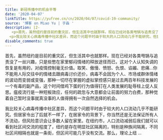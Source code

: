 ```yaml
---
title: 新冠传播中的机会平等
date: '2020-04-07'
linkTitle: https://yufree.cn/cn/2020/04/07/covid-19-community/
source: '博客 on Miao Yu | 于淼 '
description: |2-
   <p>首先，虽然纽约是目前的重灾区，但生活其中也就那样。现在已经对各类甩锅与追责没了一丝兴趣，只是些憋在家里郁闷情绪的释放途径而已，这对个人认知失调的恢复是有用的，对疫情控制毫无价值。取笑、傲慢、愤怒、仇恨、谄媚、悲痛…你不能用人际交往中的情绪去跟病毒讨价还价，病毒不会因为个人、市场或群体情绪的波动而变弱或变强，那种一切尽在掌握的虚拟掌控感只是过去两百年科技发展的一个有毒的副产品，这个时间借鸡下蛋的行为值得钉在人类发展的耻辱柱上促人反思。瘟疫流行是一种短板效应，任何的疏忽与大意都会让前面的努力白费，那种觉着自己暂时没事就真没事的人值得拥有一次自然选择的机会。</p>
  <p>我比较关心病毒传播中社区差异，而这个问题平时由于较大的人口流动几乎不能研究。但居家令出了后就不一样了，在居家令的背景下，你当然还是无法保证所有人不流动，但风险意识会让多数人留在家里。在纽约市，人口流动减弱后我们就可以看到社区间交流的程度了，纽约是存在明显社区隔离的，特别是种族间隔离，不同社区间相隔也就是一条街，但区间可能几乎没有交流。那么，理论上纽 ...
disable_comments: true
---
```

 <p>首先，虽然纽约是目前的重灾区，但生活其中也就那样。现在已经对各类甩锅与追责没了一丝兴趣，只是些憋在家里郁闷情绪的释放途径而已，这对个人认知失调的恢复是有用的，对疫情控制毫无价值。取笑、傲慢、愤怒、仇恨、谄媚、悲痛…你不能用人际交往中的情绪去跟病毒讨价还价，病毒不会因为个人、市场或群体情绪的波动而变弱或变强，那种一切尽在掌握的虚拟掌控感只是过去两百年科技发展的一个有毒的副产品，这个时间借鸡下蛋的行为值得钉在人类发展的耻辱柱上促人反思。瘟疫流行是一种短板效应，任何的疏忽与大意都会让前面的努力白费，那种觉着自己暂时没事就真没事的人值得拥有一次自然选择的机会。</p>
<p>我比较关心病毒传播中社区差异，而这个问题平时由于较大的人口流动几乎不能研究。但居家令出了后就不一样了，在居家令的背景下，你当然还是无法保证所有人不流动，但风险意识会让多数人留在家里。在纽约市，人口流动减弱后我们就可以看到社区间交流的程度了，纽约是存在明显社区隔离的，特别是种族间隔离，不同社区间相隔也就是一条街，但区间可能几乎没有交流。那么，理论上纽 ...
